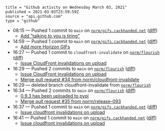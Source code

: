 ```
title = "Github activity on Wednesday March 03, 2021"
published = 2021-03-03T23:59:59Z
source = "api.github.com"
type = "github"
```

* 08:15 — Pushed 1 commit to `main` on [`norm/gifs.cackhanded.net`](https://github.com/norm/gifs.cackhanded.net) ([diff](https://github.com/norm/gifs.cackhanded.net/compare/4ae4b3f33862f609774e3f15a61bd3aa6357baf5..eb95cb67046b6190006d5f2c17097f35a61d5273))
  * [Add "talking to you is tiring"](https://github.com/norm/gifs.cackhanded.net/commit/eb95cb67046b6190006d5f2c17097f35a61d5273)
* 14:59 — Pushed 1 commit to `main` on [`norm/gifs.cackhanded.net`](https://github.com/norm/gifs.cackhanded.net) ([diff](https://github.com/norm/gifs.cackhanded.net/compare/eb95cb67046b6190006d5f2c17097f35a61d5273..997aa39269bbe9ab19968cc324294d9eb8eb550f))
  * [Add more Horizon GIFs](https://github.com/norm/gifs.cackhanded.net/commit/997aa39269bbe9ab19968cc324294d9eb8eb550f)
* 16:27 — Pushed 1 commit to `cloudfront-invalidate` on [`norm/flourish`](https://github.com/norm/flourish) ([diff](https://github.com/norm/flourish/compare/72ab1da0d58a153c4990b2f1e4be3306bea6bae6..c30d48becb6f593a1843f271bda13543a39cd6f2))
  * [Issue CloudFront invalidations on upload](https://github.com/norm/flourish/commit/c30d48becb6f593a1843f271bda13543a39cd6f2)
* 16:29 — Pushed 2 commits to `main` on [`norm/flourish`](https://github.com/norm/flourish) ([diff](https://github.com/norm/flourish/compare/283aca3ccb2b535f4649606a080e9a884204207b..d8f0d1b3fdd2e9240b30196b5f41adc015f46701))
  * [Issue CloudFront invalidations on upload](https://github.com/norm/flourish/commit/c30d48becb6f593a1843f271bda13543a39cd6f2)
  * [Merge pull request #34 from norm/cloudfront-invalidate](https://github.com/norm/flourish/commit/d8f0d1b3fdd2e9240b30196b5f41adc015f46701)
* 16:29 — deleted branch cloudfront-invalidate from [`norm/flourish`](https://github.com/norm/flourish)
* 16:34 — Pushed 2 commits to `main` on [`norm/flourish`](https://github.com/norm/flourish) ([diff](https://github.com/norm/flourish/compare/d8f0d1b3fdd2e9240b30196b5f41adc015f46701..66c0dce4ecb155efd93b73b30470553f68beab47))
  * [0.9.3 has been uploaded to pypi](https://github.com/norm/flourish/commit/5ccdb9f1148e56190e2051939d4543a82eca508f)
  * [Merge pull request #35 from norm/release-093](https://github.com/norm/flourish/commit/66c0dce4ecb155efd93b73b30470553f68beab47)
* 16:37 — Pushed 1 commit to `main` on [`norm/gifs.cackhanded.net`](https://github.com/norm/gifs.cackhanded.net) ([diff](https://github.com/norm/gifs.cackhanded.net/compare/997aa39269bbe9ab19968cc324294d9eb8eb550f..9cb14068c762a030bbca078910750ad53a19b52c))
  * [Issue cloudfront invalidations on upload](https://github.com/norm/gifs.cackhanded.net/commit/9cb14068c762a030bbca078910750ad53a19b52c)
* 16:41 — Pushed 1 commit to `main` on [`norm/gifs.cackhanded.net`](https://github.com/norm/gifs.cackhanded.net) ([diff](https://github.com/norm/gifs.cackhanded.net/compare/9cb14068c762a030bbca078910750ad53a19b52c..d53f9cf8a04423edb2db2776fed3cc0ca4133c9a))
  * [Issue cloudfront invalidations on upload](https://github.com/norm/gifs.cackhanded.net/commit/d53f9cf8a04423edb2db2776fed3cc0ca4133c9a)
